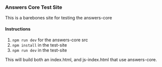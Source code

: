 ### Answers Core Test Site

This is a barebones site for testing the answers-core

#### Instructions

1. `npm run dev` for the answers-core src
2. `npm install` in the test-site
3. `npm run dev` in the test-site

This will build both an index.html, and js-index.html that use answers-core.
